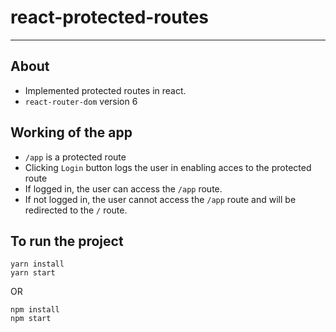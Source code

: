# react-protected-routes

***
## About

- Implemented protected routes in react.
- ` react-router-dom ` version 6

## Working of the app

- ` /app ` is a protected route
- Clicking `Login` button logs the user in enabling acces to the protected route
- If logged in, the user can access the `/app` route.
- If not logged in, the user cannot access the `/app` route and will be redirected to the ```/``` route.

## To run the project

```
yarn install
yarn start
```
OR

```
npm install
npm start
```
